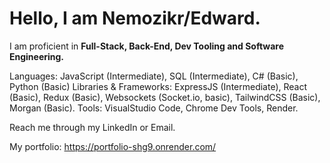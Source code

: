 # Hello, I am Nemozikr/Edward.

I am proficient in **Full-Stack, Back-End, Dev Tooling and Software Engineering.** 

Languages: JavaScript (Intermediate), SQL (Intermediate), C# (Basic), Python (Basic)
Libraries & Frameworks: ExpressJS (Intermediate), React (Basic), Redux (Basic), Websockets (Socket.io, basic), TailwindCSS (Basic), Morgan (Basic).
Tools: VisualStudio Code, Chrome Dev Tools, Render.


Reach me through my LinkedIn or Email.

My portfolio:
https://portfolio-shg9.onrender.com/

<!---
Nemozikr/Nemozikr is a ✨ special ✨ repository because its `README.md` (this file) appears on your GitHub profile.
You can click the Preview link to take a look at your changes.
--->
